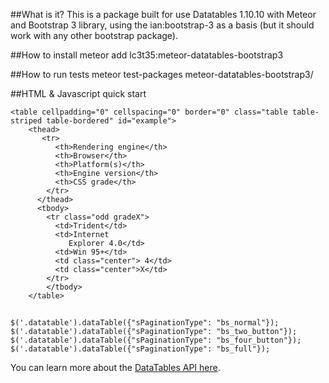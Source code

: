 ##What is it?
This is a package built for use Datatables 1.10.10 with Meteor and Bootstrap 3 library, using the ian:bootstrap-3 as a basis (but it should work with any other bootstrap package).

##How to install
meteor add lc3t35:meteor-datatables-bootstrap3

##How to run tests
meteor test-packages meteor-datatables-bootstrap3/

##HTML & Javascript quick start

    <table cellpadding="0" cellspacing="0" border="0" class="table table-striped table-bordered" id="example">
        <thead>
           <tr>
              <th>Rendering engine</th>
              <th>Browser</th>
              <th>Platform(s)</th>
              <th>Engine version</th>
              <th>CSS grade</th>
            </tr>
          </thead>
          <tbody>
            <tr class="odd gradeX">
              <td>Trident</td>
              <td>Internet
                 Explorer 4.0</td>
              <td>Win 95+</td>
              <td class="center"> 4</td>
              <td class="center">X</td>
            </tr>
            </tbody>
        </table>

##

    $('.datatable').dataTable({"sPaginationType": "bs_normal"});
    $('.datatable').dataTable({"sPaginationType": "bs_two_button"});
    $('.datatable').dataTable({"sPaginationType": "bs_four_button"});
    $('.datatable').dataTable({"sPaginationType": "bs_full"});

You can learn more about the [DataTables API here](http://datatables.net/index).
